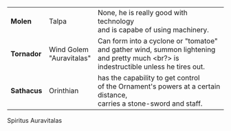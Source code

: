 ||||
|---|---|---|
|**Molen**| Talpa | None, he is really good with technology <br/> and is capabe of using machinery. |
|**Tornador**| Wind Golem <br/> "Auravitalas" | Can form into a cyclone or "tomatoe" <br/> and gather wind, summon lightening and pretty much <br?> is indestructible unless he tires out.
|**Sathacus**| Orinthian <br/> | has the capability to get control <br/> of the Ornament's powers at a certain distance, <br/> carries a stone-sword and staff.

Spiritus 
Auravitalas 
